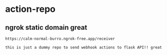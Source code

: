 # action-repo

## ngrok static domain great
```
https://calm-normal-burro.ngrok-free.app/receiver
```

```
this is just a dummy repo to send webhook actions to flask API!! great
```

